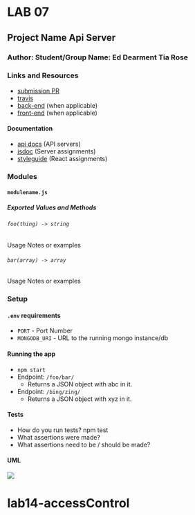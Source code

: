 # LAB 07

## Project Name Api Server

### Author: Student/Group Name: Ed Dearment Tia Rose

### Links and Resources
* [submission PR](https://github.com/yourname-401-advanced-javascript/lab-07/pull/1)
* [travis](https://travis-ci.com/yourname-401-advanced-javascript/lab-07)
* [back-end](https://immense-chamber-57517.herokuapp.com) (when applicable)
* [front-end](http://xyz.com) (when applicable)

#### Documentation
* [api docs](http://xyz.com) (API servers)
* [jsdoc](http://xyz.com) (Server assignments)
* [styleguide](http://xyz.com) (React assignments)

### Modules
#### `modulename.js`
##### Exported Values and Methods

###### `foo(thing) -> string`
Usage Notes or examples

###### `bar(array) -> array`
Usage Notes or examples

### Setup
#### `.env` requirements
* `PORT` - Port Number
* `MONGODB_URI` - URL to the running mongo instance/db

#### Running the app
* `npm start`
* Endpoint: `/foo/bar/`
  * Returns a JSON object with abc in it.
* Endpoint: `/bing/zing/`
  * Returns a JSON object with xyz in it.
  
#### Tests
* How do you run tests?
npm test
* What assertions were made?
* What assertions need to be / should be made?

#### UML
![](./assets/----.jpg)
# lab14-accessControl
